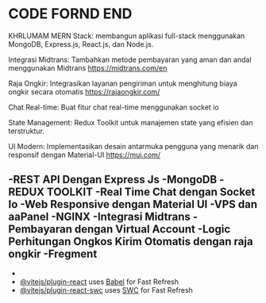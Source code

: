 # CODE FORND END


KHRLUMAM
MERN Stack: membangun aplikasi full-stack menggunakan MongoDB, Express.js, React.js, dan Node.js.

Integrasi Midtrans: Tambahkan metode pembayaran yang aman dan andal menggunakan Midtrans https://midtrans.com/en

Raja Ongkir: Integrasikan layanan pengiriman untuk menghitung biaya ongkir secara otomatis https://rajaongkir.com/

Chat Real-time: Buat fitur chat real-time menggunakan socket io

State Management: Redux Toolkit untuk manajemen state yang efisien dan terstruktur.

UI Modern: Implementasikan desain antarmuka pengguna yang menarik dan responsif dengan Material-UI https://mui.com/


-REST API Dengan Express Js
-MongoDB
-REDUX TOOLKIT
-Real Time Chat dengan Socket Io
-Web Responsive dengan Material UI
-VPS dan aaPanel
-NGINX
-Integrasi Midtrans
-Pembayaran dengan Virtual Account
-Logic Perhitungan Ongkos Kirim Otomatis dengan raja ongkir
-Fregment
-
-
- [@vitejs/plugin-react](https://github.com/vitejs/vite-plugin-react/blob/main/packages/plugin-react/README.md) uses [Babel](https://babeljs.io/) for Fast Refresh
- [@vitejs/plugin-react-swc](https://github.com/vitejs/vite-plugin-react-swc) uses [SWC](https://swc.rs/) for Fast Refresh
